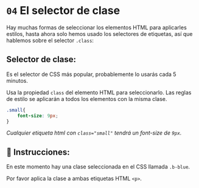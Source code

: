 # `04` El selector de clase

Hay muchas formas de seleccionar los elementos HTML para aplicarles estilos, hasta ahora solo hemos usado los selectores de etiquetas, así que hablemos sobre el selector `.class`:

## Selector de clase:

Es el selector de CSS más popular, probablemente lo usarás cada 5 minutos.

Usa la propiedad `class` del elemento HTML para seleccionarlo. Las reglas de estilo se aplicarán a todos los elementos con la misma clase.

```css
.small{
    font-size: 9px;
}
```
*Cualquier etiqueta html con `class="small"` tendrá un font-size de `9px`.*

## 📝 Instrucciones:

En este momento hay una clase seleccionada en el CSS llamada
`.b-blue`.

Por favor aplica la clase a ambas etiquetas HTML `<p>`.
